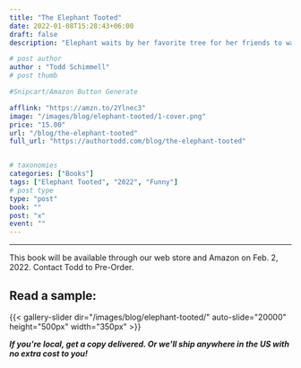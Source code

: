 ```yaml
---
title: "The Elephant Tooted"
date: 2022-01-08T15:28:43+06:00
draft: false
description: "Elephant waits by her favorite tree for her friends to walk by at the end of every day. One day Giraffe heard a loud, TOOT coming from Elephant's direction."

# post author
author : "Todd Schimmell"
# post thumb

#Snipcart/Amazon Button Generate

afflink: "https://amzn.to/2Ylnec3"
image: "/images/blog/elephant-tooted/1-cover.png"
price: "15.00"
url: "/blog/the-elephant-tooted"
full_url: "https://authortodd.com/blog/the-elephant-tooted"


# taxonomies
categories: ["Books"]
tags: ["Elephant Tooted", "2022", "Funny"]
# post type
type: "post"
book: ""
post: "x"
event: ""
---
```

---

This book will be available through our web store and Amazon on Feb. 2, 2022. Contact Todd to Pre-Order.

## Read a sample:

{{< gallery-slider dir="/images/blog/elephant-tooted/" auto-slide="20000" height="500px" width="350px" >}}

***If you're local, get a copy delivered. Or we'll ship anywhere in the US with no extra cost to you!***
